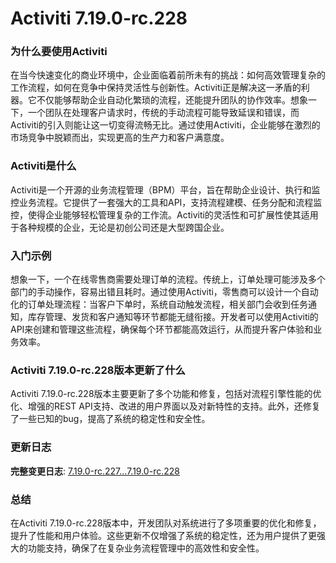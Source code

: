 # Activiti 7.19.0-rc.228
### 为什么要使用Activiti

在当今快速变化的商业环境中，企业面临着前所未有的挑战：如何高效管理复杂的工作流程，如何在竞争中保持灵活性与创新性。Activiti正是解决这一矛盾的利器。它不仅能够帮助企业自动化繁琐的流程，还能提升团队的协作效率。想象一下，一个团队在处理客户请求时，传统的手动流程可能导致延误和错误，而Activiti的引入则能让这一切变得流畅无比。通过使用Activiti，企业能够在激烈的市场竞争中脱颖而出，实现更高的生产力和客户满意度。

### Activiti是什么

Activiti是一个开源的业务流程管理（BPM）平台，旨在帮助企业设计、执行和监控业务流程。它提供了一套强大的工具和API，支持流程建模、任务分配和流程监控，使得企业能够轻松管理复杂的工作流。Activiti的灵活性和可扩展性使其适用于各种规模的企业，无论是初创公司还是大型跨国企业。

### 入门示例

想象一下，一个在线零售商需要处理订单的流程。传统上，订单处理可能涉及多个部门的手动操作，容易出错且耗时。通过使用Activiti，零售商可以设计一个自动化的订单处理流程：当客户下单时，系统自动触发流程，相关部门会收到任务通知，库存管理、发货和客户通知等环节都能无缝衔接。开发者可以使用Activiti的API来创建和管理这些流程，确保每个环节都能高效运行，从而提升客户体验和业务效率。

### Activiti 7.19.0-rc.228版本更新了什么

Activiti 7.19.0-rc.228版本主要更新了多个功能和修复，包括对流程引擎性能的优化、增强的REST API支持、改进的用户界面以及对新特性的支持。此外，还修复了一些已知的bug，提高了系统的稳定性和安全性。

### 更新日志

**完整变更日志**: [7.19.0-rc.227...7.19.0-rc.228](https://github.com/Activiti/Activiti/compare/7.19.0-rc.227...7.19.0-rc.228)

### 总结

在Activiti 7.19.0-rc.228版本中，开发团队对系统进行了多项重要的优化和修复，提升了性能和用户体验。这些更新不仅增强了系统的稳定性，还为用户提供了更强大的功能支持，确保了在复杂业务流程管理中的高效性和安全性。